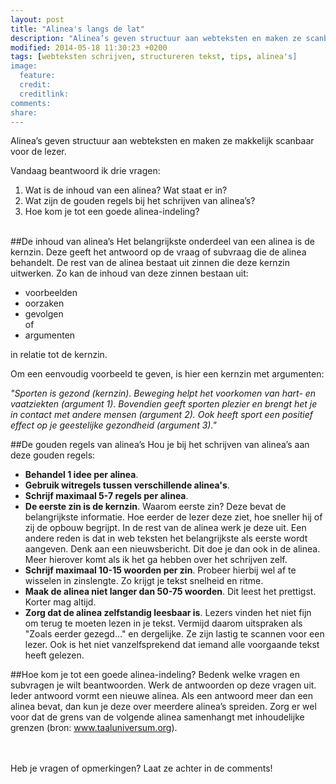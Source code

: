 ```yaml
---
layout: post
title: "Alinea's langs de lat"
description: "Alinea’s geven structuur aan webteksten en maken ze scanbaar. In deze blogpost lees je tips voor het schrijven van alinea’s."
modified: 2014-05-18 11:30:23 +0200
tags: [webteksten schrijven, structureren tekst, tips, alinea's]
image:
  feature: 
  credit: 
  creditlink: 
comments: 
share: 
---
```

Alinea’s geven structuur aan webteksten en maken ze makkelijk scanbaar voor de lezer. 

Vandaag beantwoord ik drie vragen:  
1. Wat is de inhoud van een alinea? Wat staat er in?  
2. Wat zijn de  gouden regels bij het schrijven van alinea’s?  
3. Hoe kom je tot een goede alinea-indeling?
<br>
##De inhoud van alinea’s
Het belangrijkste onderdeel van een alinea is de kernzin. Deze geeft het antwoord op de vraag of subvraag die de alinea behandelt. De rest van de alinea bestaat uit zinnen die deze kernzin uitwerken. Zo kan de inhoud van deze zinnen bestaan uit:

- voorbeelden  
- oorzaken  
- gevolgen  
of  
- argumenten

in relatie tot de kernzin.

Om een eenvoudig voorbeeld te geven, is hier een kernzin met argumenten:

_"Sporten is gezond (kernzin). Beweging helpt het voorkomen van hart- en vaatziekten (argument 1). Bovendien geeft sporten plezier en brengt het je in contact met andere mensen (argument 2). Ook heeft sport een positief effect op je geestelijke gezondheid  (argument 3)."_


##De gouden regels van alinea’s
Hou je bij het schrijven van alinea’s aan deze gouden regels:

- **Behandel 1 idee per alinea**.
- **Gebruik witregels tussen verschillende alinea's**.
- **Schrijf maximaal 5-7 regels per alinea**.
- **De eerste zin is de kernzin**. Waarom eerste zin? Deze bevat de
  belangrijkste informatie. Hoe eerder de lezer deze ziet, hoe sneller
  hij of zij de opbouw begrijpt. In de rest van de alinea werk je deze
  uit. Een andere reden is dat in web teksten het belangrijkste als
  eerste wordt aangeven. Denk aan een nieuwsbericht. Dit doe je dan
  ook in de alinea. Meer hierover komt als ik het ga hebben over het
  schrijven zelf.
- **Schrijf maximaal 10-15 woorden per zin**. Probeer hierbij wel af te
  wisselen in zinslengte. Zo krijgt je tekst snelheid en ritme.
- **Maak de alinea niet langer dan 50-75 woorden**. Dit leest het
  prettigst. Korter mag altijd. 
- **Zorg dat de alinea zelfstandig leesbaar is**. Lezers vinden het niet
  fijn om terug te moeten lezen in je tekst. Vermijd daarom uitspraken als
   "Zoals eerder gezegd..." en dergelijke. Ze zijn lastig te scannen
  voor een lezer. Ook is het niet vanzelfsprekend dat iemand alle
  voorgaande tekst heeft gelezen.
  

##Hoe kom je tot een goede alinea-indeling?
Bedenk welke vragen en subvragen je wilt beantwoorden. Werk de
antwoorden op deze vragen uit. Ieder antwoord vormt een nieuwe
alinea. Als een antwoord meer dan een alinea bevat, dan kun je deze
over meerdere alinea’s spreiden. Zorg er wel voor dat de grens van de
volgende alinea samenhangt met inhoudelijke grenzen (bron: <a
href="http://taaladvies.net/taal/advies/vraag/43/alineas_maken/">www.taaluniversum.org</a>).


<br><br>
Heb je vragen of opmerkingen? Laat ze achter in de comments!
